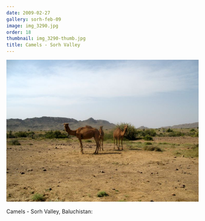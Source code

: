 ```yaml
---
date: 2009-02-27
gallery: sorh-feb-09
image: img_3290.jpg
order: 18
thumbnail: img_3290-thumb.jpg
title: Camels - Sorh Valley
---
```


![Camels - Sorh Valley](./img_3290.jpg)

Camels - Sorh Valley, Baluchistan: